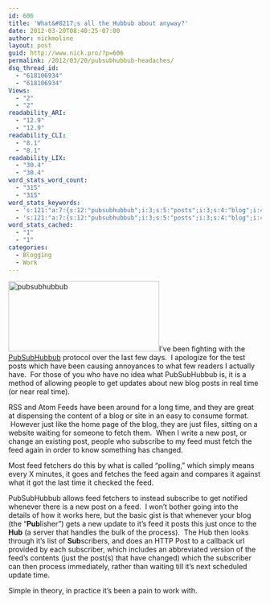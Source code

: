 ```yaml
---
id: 606
title: 'What&#8217;s all the Hubbub about anyway?'
date: 2012-03-20T08:40:25-07:00
author: nickmoline
layout: post
guid: http://www.nick.pro/?p=606
permalink: /2012/03/20/pubsubhubbub-headaches/
dsq_thread_id:
  - "618106934"
  - "618106934"
Views:
  - "2"
  - "2"
readability_ARI:
  - "12.9"
  - "12.9"
readability_CLI:
  - "8.1"
  - "8.1"
readability_LIX:
  - "30.4"
  - "30.4"
word_stats_word_count:
  - "315"
  - "315"
word_stats_keywords:
  - 's:121:"a:7:{s:12:"pubsubhubbub";i:3;s:5:"posts";i:3;s:4:"blog";i:4;s:4:"time";i:5;s:4:"just";i:4;s:4:"post";i:5;s:4:"feed";i:8;}";'
  - 's:121:"a:7:{s:12:"pubsubhubbub";i:3;s:5:"posts";i:3;s:4:"blog";i:4;s:4:"time";i:5;s:4:"just";i:4;s:4:"post";i:5;s:4:"feed";i:8;}";'
word_stats_cached:
  - "1"
  - "1"
categories:
  - Blogging
  - Work
---
```

<img class="alignleft size-medium wp-image-627" title="pubsubhubbub" alt="pubsubhubbub" src="{{ site.baseurl }}/wp-content/uploads/2012/03/pubsubhubbub-300x140.png" width="300" height="140" data-recalc-dims="1" />I&#8217;ve been fighting with the [PubSubHubbub](http://code.google.com/p/pubsubhubbub/) protocol over the last few days.  I apologize for the test posts which have been causing annoyances to what few readers I actually have.  For those of you who have no idea what PubSubHubbub is, it is a method of allowing people to get updates about new blog posts in real time (or near real time).

<!--more-->RSS and Atom Feeds have been around for a long time, and they are great at dispensing the content of a blog or site in an easy to consume format.  However just like the home page of the blog, they are just files, sitting on a website waiting for someone to fetch them.  When I write a new post, or change an existing post, people who subscribe to my feed must fetch the feed again in order to know something has changed.

Most feed fetchers do this by what is called &#8220;polling,&#8221; which simply means every X minutes, it goes and fetches the feed again and compares it against what it got the last time it checked the feed.

PubSubHubbub allows feed fetchers to instead subscribe to get notified whenever there is a new post on a feed.  I won&#8217;t bother going into the details of how it works here, but the basic gist is that whenever your blog (the &#8220;**Pub**lisher&#8221;) gets a new update to it&#8217;s feed it posts this just once to the **Hub** (a server that handles the bulk of the process).  The Hub then looks through it&#8217;s list of **Sub**scribers, and does an HTTP Post to a callback url provided by each subscriber, which includes an abbreviated version of the feed&#8217;s contents (just the post(s) that have changed) which the subscriber can then process immediately, rather than waiting till it&#8217;s next scheduled update time.

Simple in theory, in practice it&#8217;s been a pain to work with.

&nbsp;
